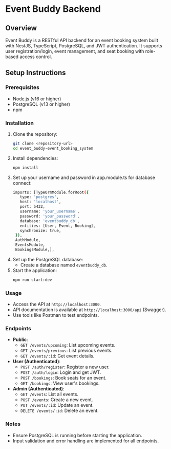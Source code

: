 # Event Buddy Backend

## Overview
Event Buddy is a RESTful API backend for an event booking system built with NestJS, TypeScript, PostgreSQL, and JWT authentication. It supports user registration/login, event management, and seat booking with role-based access control.

## Setup Instructions

### Prerequisites
- Node.js (v16 or higher)
- PostgreSQL (v13 or higher)
- npm

### Installation
1. Clone the repository:
   ```bash
   git clone <repository-url>
   cd event_buddy-event_booking_system
   ```
2. Install dependencies:
   ```bash
   npm install
   ```
3. Set up your username and password in app.module.ts for database connect:
   ```bash
   imports: [TypeOrmModule.forRoot({
      type: 'postgres',
      host: 'localhost',
      port: 5432,
      username: 'your_username',
      password: 'your_password',
      database: 'eventbuddy_db',
      entities: [User, Event, Booking],
      synchronize: true,
    }),
    AuthModule,
    EventsModule,
    BookingsModule,],
   ```
4. Set up the PostgreSQL database:
   - Create a database named `eventbuddy_db`.
5. Start the application:
   ```bash
   npm run start:dev
   ```

### Usage
- Access the API at `http://localhost:3000`.
- API documentation is available at `http://localhost:3000/api` (Swagger).
- Use tools like Postman to test endpoints.

### Endpoints
- **Public**:
  - `GET /events/upcoming`: List upcoming events.
  - `GET /events/previous`: List previous events.
  - `GET /events/:id`: Get event details.
- **User (Authenticated)**:
  - `POST /auth/register`: Register a new user.
  - `POST /auth/login`: Login and get JWT.
  - `POST /bookings`: Book seats for an event.
  - `GET /bookings`: View user's bookings.
- **Admin (Authenticated)**:
  - `GET /events`: List all events.
  - `POST /events`: Create a new event.
  - `PUT /events/:id`: Update an event.
  - `DELETE /events/:id`: Delete an event.

### Notes
- Ensure PostgreSQL is running before starting the application.
- Input validation and error handling are implemented for all endpoints.
